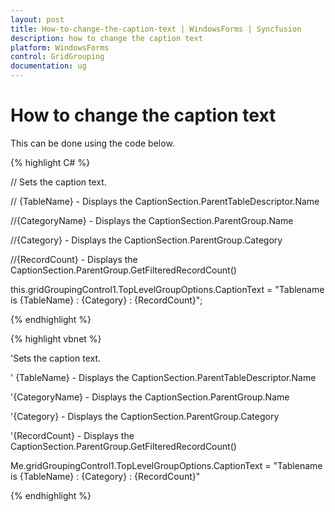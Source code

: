 ```yaml
---
layout: post
title: How-to-change-the-caption-text | WindowsForms | Syncfusion
description: how to change the caption text
platform: WindowsForms
control: GridGrouping
documentation: ug
---
```


# How to change the caption text

This can be done using the code below.


{% highlight C# %}




// Sets the caption text.

// {TableName} - Displays the CaptionSection.ParentTableDescriptor.Name

//{CategoryName} - Displays the CaptionSection.ParentGroup.Name

//{Category} - Displays the CaptionSection.ParentGroup.Category

//{RecordCount} - Displays the CaptionSection.ParentGroup.GetFilteredRecordCount()

this.gridGroupingControl1.TopLevelGroupOptions.CaptionText = "Tablename is {TableName} : {Category} : {RecordCount}";

{% endhighlight %}



{% highlight vbnet %}


'Sets the caption text.

' {TableName} - Displays the CaptionSection.ParentTableDescriptor.Name

'{CategoryName} - Displays the CaptionSection.ParentGroup.Name

'{Category} - Displays the CaptionSection.ParentGroup.Category

'{RecordCount} - Displays the CaptionSection.ParentGroup.GetFilteredRecordCount()

Me.gridGroupingControl1.TopLevelGroupOptions.CaptionText = "Tablename is {TableName} : {Category} : {RecordCount}"

{% endhighlight %}

